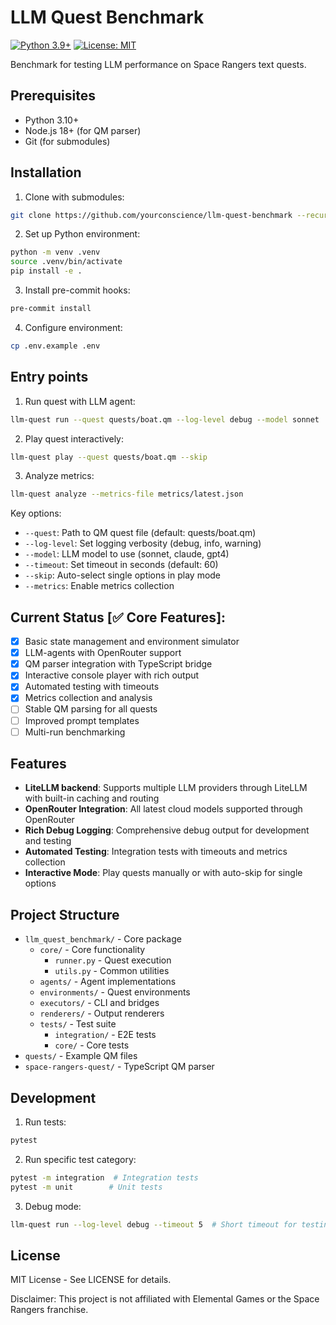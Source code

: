 # LLM Quest Benchmark
[![Python 3.9+](https://img.shields.io/badge/python-3.9+-blue.svg)](https://www.python.org/downloads/)
[![License: MIT](https://img.shields.io/badge/License-MIT-yellow.svg)](https://opensource.org/licenses/MIT)

Benchmark for testing LLM performance on Space Rangers text quests.

## Prerequisites

- Python 3.10+
- Node.js 18+ (for QM parser)
- Git (for submodules)

## Installation

1. Clone with submodules:
```bash
git clone https://github.com/yourconscience/llm-quest-benchmark --recurse-submodules
```

2. Set up Python environment:
```bash
python -m venv .venv
source .venv/bin/activate
pip install -e .
```

3. Install pre-commit hooks:
```bash
pre-commit install
```

4. Configure environment:
```bash
cp .env.example .env
```

## Entry points

1. Run quest with LLM agent:
```bash
llm-quest run --quest quests/boat.qm --log-level debug --model sonnet
```

2. Play quest interactively:
```bash
llm-quest play --quest quests/boat.qm --skip
```

3. Analyze metrics:
```bash
llm-quest analyze --metrics-file metrics/latest.json
```

Key options:
- `--quest`: Path to QM quest file (default: quests/boat.qm)
- `--log-level`: Set logging verbosity (debug, info, warning)
- `--model`: LLM model to use (sonnet, claude, gpt4)
- `--timeout`: Set timeout in seconds (default: 60)
- `--skip`: Auto-select single options in play mode
- `--metrics`: Enable metrics collection

## Current Status [✅ Core Features]:
- [x] Basic state management and environment simulator
- [x] LLM-agents with OpenRouter support
- [x] QM parser integration with TypeScript bridge
- [x] Interactive console player with rich output
- [x] Automated testing with timeouts
- [x] Metrics collection and analysis
- [ ] Stable QM parsing for all quests
- [ ] Improved prompt templates
- [ ] Multi-run benchmarking

## Features
- **LiteLLM backend**: Supports multiple LLM providers through LiteLLM with built-in caching and routing
- **OpenRouter Integration**: All latest cloud models supported through OpenRouter
- **Rich Debug Logging**: Comprehensive debug output for development and testing
- **Automated Testing**: Integration tests with timeouts and metrics collection
- **Interactive Mode**: Play quests manually or with auto-skip for single options

## Project Structure

- `llm_quest_benchmark/` - Core package
  - `core/` - Core functionality
    - `runner.py` - Quest execution
    - `utils.py` - Common utilities
  - `agents/` - Agent implementations
  - `environments/` - Quest environments
  - `executors/` - CLI and bridges
  - `renderers/` - Output renderers
  - `tests/` - Test suite
    - `integration/` - E2E tests
    - `core/` - Core tests
- `quests/` - Example QM files
- `space-rangers-quest/` - TypeScript QM parser

## Development

1. Run tests:
```bash
pytest
```

2. Run specific test category:
```bash
pytest -m integration  # Integration tests
pytest -m unit        # Unit tests
```

3. Debug mode:
```bash
llm-quest run --log-level debug --timeout 5  # Short timeout for testing
```

## License
MIT License - See LICENSE for details.

Disclaimer: This project is not affiliated with Elemental Games or the Space Rangers franchise.
